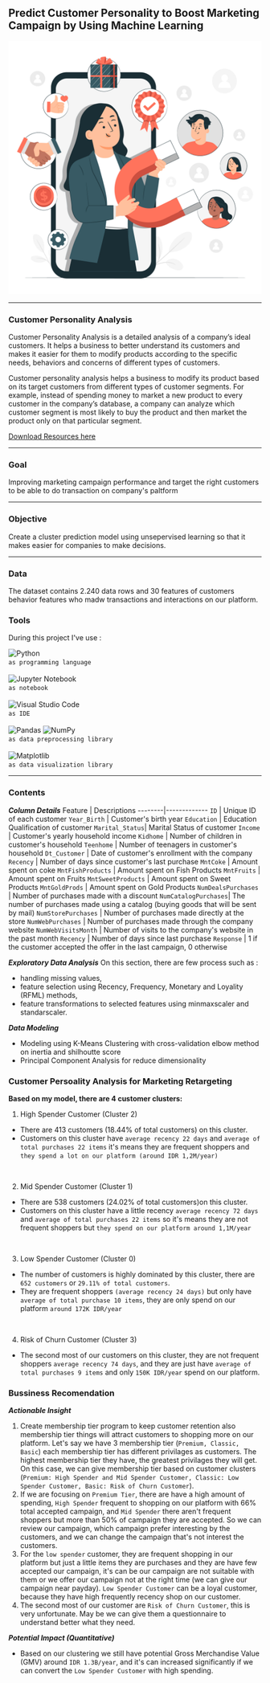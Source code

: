 ## **Predict Customer Personality to Boost Marketing Campaign by Using Machine Learning**

![Banner](images/img_1.jpg)

***
### **Customer Personality Analysis**
Customer Personality Analysis is a detailed analysis of a company’s ideal customers. It helps a business to better understand its customers and makes it easier for them to modify products according to the specific needs, behaviors and concerns of different types of customers.

Customer personality analysis helps a business to modify its product based on its target customers from different types of customer segments. For example, instead of spending money to market a new product to every customer in the company’s database, a company can analyze which customer segment is most likely to buy the product and then market the product only on that particular segment.

[Download Resources here](https://www.kaggle.com/datasets/imakash3011/customer-personality-analysis)
***
### **Goal**
Improving marketing campaign performance and target the right customers to be able to do transaction on company's paltform
***
### **Objective**
Create a cluster prediction model using unsepervised learning so that it makes easier for companies to make decisions.
***
### **Data**
The dataset contains 2.240 data rows and 30 features of customers behavior features who madw transactions and interactions on our platform.
### **Tools**
During this project I've use : <br>

![Python](https://img.shields.io/badge/python-3670A0?style=for-the-badge&logo=python&logoColor=ffdd54) <br>
`as programming language` <br> <br>
![Jupyter Notebook](https://img.shields.io/badge/jupyter-%23FA0F00.svg?style=for-the-badge&logo=jupyter&logoColor=white) <br>
`as notebook` <br> <br>
![Visual Studio Code](https://img.shields.io/badge/Visual%20Studio%20Code-0078d7.svg?style=for-the-badge&logo=visual-studio-code&logoColor=white) <br>
`as IDE` <br> <br>
![Pandas](https://img.shields.io/badge/pandas-%23150458.svg?style=for-the-badge&logo=pandas&logoColor=white)   ![NumPy](https://img.shields.io/badge/numpy-%23013243.svg?style=for-the-badge&logo=numpy&logoColor=white) <br>
`as data preprocessing library` <br> <br>
![Matplotlib](https://img.shields.io/badge/Matplotlib-%23ffffff.svg?style=for-the-badge&logo=Matplotlib&logoColor=black) <br>
`as data visualization library`
***
### **Contents**

***Column Details***
Feature | Descriptions
--------|-------------
`ID`            | Unique ID of each customer
`Year_Birth`    | Customer's birth year 
`Education`     | Education Qualification of customer
`Marital_Status`| Marital Status of customer
`Income`        | Customer's yearly household income
`Kidhome`       | Number of children in customer's household
`Teenhome`      | Number of teenagers in customer's household
`Dt_Customer`   | Date of customer's enrollment with the company
`Recency`       | Number of days since customer's last purchase
`MntCoke`       | Amount spent on coke
`MntFishProducts` | Amount spent on Fish Products
`MntFruits` | Amount spent on Fruits
`MntSweetProducts` | Amount spent on Sweet Products
`MntGoldProds` | Amount spent on Gold Products
`NumDealsPurchases` | Number of purchases made with a discount
`NumCatalogPurchases`| The number of purchases made using a catalog (buying goods that will be sent by mail)
`NumStorePurchases` | Number of purchases made directly at the store
`NumWebPurchases` | Number of purchases made through the company website
`NumWebVisitsMonth` | Number of visits to the company's website in the past month
`Recency` | Number of days since last purchase
`Response` | 1 if the customer accepted the offer in the last campaign, 0 otherwise
<br>

***Exploratory Data Analysis***
On this section, there are few process such as :<br>
* handling missing values, 
* feature selection using Recency, Frequency, Monetary and Loyality (RFML) methods,
* feature transformations to selected features using minmaxscaler and standarscaler.

***Data Modeling***
* Modeling using K-Means Clustering with cross-validation elbow method on inertia and shilhoutte score <br>
* Principal Component Analysis for reduce dimensionality

### **Customer Persoality Analysis for Marketing Retargeting**
**Based on my model, there are 4 customer clusters:**
1. High Spender Customer (Cluster 2)
* There are 413 customers (18.44% of total customers) on this cluster.
* Customers on this cluster have `average recency 22 days` and `average of total purchases 22 items` it's means they are frequent shoppers and `they spend a lot on our platform (around IDR 1,2M/year)`
<br>

2. Mid Spender Customer (Cluster 1)
* There are 538 customers (24.02% of total customers)on this cluster.
* Customers on this cluster have a little recency `average recency 72 days` and `average of total purchases 22 items` so it's means they are not frequent shoppers but `they spend on our platform around 1,1M/year `
<br>

3. Low Spender Customer (Cluster 0)
* The number of customers is highly dominated by this cluster, there are `652 customers` or `29.11% of total customers`.
* They are frequent shoppers `(average recency 24 days)` but only have `average of total purchase 10 items`, they are only spend on our platform `around 172K IDR/year`
<br>

4. Risk of Churn Customer (Cluster 3)
* The second most of our customers on this cluster, they are not frequent shoppers `average recency 74 days`, and they are just have `average of total purchases 9 items` and only `150K IDR/year` spend on our platform.

### **Bussiness Recomendation**
***Actionable Insight***

1. Create membership tier program to keep customer retention also membership tier things will attract customers to shopping more on our platform. Let's say we have 3 membership tier (`Premium, Classic, Basic`) each membership tier has different privilages as customers. The highest membership tier they have, the greatest privilages they will get. On this case, we can give membership tier based on customer clusters (`Premium: High Spender and Mid Spender Customer, Classic: Low Spender Customer, Basic: Risk of Churn Customer`).
2. If we are focusing on `Premium Tier`, there are have a high amount of spending, `High Spender` frequent to shopping on our platform with 66% total accepted campaign, and `Mid Spender` there aren't frequent shoppers but more than 50% of campaign they are accepted. So we can review our campaign, which campaign prefer interesting by the customers, and we can change the campaign that's not interest the customers.
3. For the `low spender` customer, they are frequent shopping in our platform but just a little items they are purchases and they are have few accepted our campaign, it's can be our campaign are not suitable with them or we offer our campaign not at the right time (we can give our campaign near payday). `Low Spender Customer` can be a loyal customer, because they have high frequently recency shop on our customer.
4. The second most of our customer are `Risk of Churn Customer`, this is very unfortunate. May be we can give them a questionnaire to understand better what they need.

***Potential Impact (Quantitative)***
* Based on our clustering we still have potential Gross Merchandise Value (GMV) around `IDR 1.3B/year`, and it's can increased significantly if we can convert the `Low Spender Customer` with high spending.




